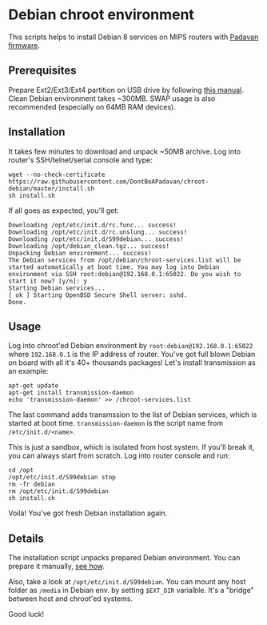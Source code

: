 # Debian chroot environment

This scripts helps to install Debian 8 services on MIPS routers with [Padavan firmware](https://bitbucket.org/padavan/rt-n56u).


## Prerequisites

Prepare Ext2/Ext3/Ext4 partition on USB drive by following [this manual](https://bitbucket.org/padavan/rt-n56u/wiki/EN/HowToConfigureEntware). 
Clean Debian environment takes ~300MB. SWAP usage is also recommended (especially on 64MB RAM devices).

## Installation

It takes few minutes to download and unpack ~50MB archive. Log into router's SSH/telnet/serial console and type:
```
wget --no-check-certificate https://raw.githubusercontent.com/DontBeAPadavan/chroot-debian/master/install.sh
sh install.sh
```
If all goes as expected, you'll get:
```
Downloading /opt/etc/init.d/rc.func... success!
Downloading /opt/etc/init.d/rc.unslung... success!
Downloading /opt/etc/init.d/S99debian... success!
Downloading /opt/debian_clean.tgz... success!
Unpacking Debian environment... success!
The Debian services from /opt/debian/chroot-services.list will be started automatically at boot time. You may log into Debian environment via SSH root:debian@192.168.0.1:65022. Do you wish to start it now? [y/n]: y
Starting Debian services...
[ ok ] Starting OpenBSD Secure Shell server: sshd.
Done.
```


## Usage

Log into chroot'ed Debian environment by `root:debian@192.168.0.1:65022` where `192.168.0.1` is the IP address of router. You've got full blown Debian on board with all it's 40+ thousands packages! Let's install transmission as an example:
```
apt-get update
apt-get install transmission-daemon
echo 'transmission-daemon' >> /chroot-services.list
```
The last command adds transmssion to the list of Debian services, which is started at boot time. `transmission-daemon` is the script name from `/etc/init.d/<name>`.

This is just a sandbox, which is isolated from host system. If you'll break it, you can always start from scratch. Log into router console and run:
```
cd /opt
/opt/etc/init.d/S99debian stop
rm -fr debian
rm /opt/etc/init.d/S99debian
sh install.sh
```
Voilà! You've got fresh Debian installation again.


## Details

The installation script unpacks prepared Debian environment. You can prepare it manually, [see how](https://github.com/ryzhovau/padavan-debian/blob/master/prepare-env.txt). 

Also, take a look at `/opt/etc/init.d/S99debian`. You can mount any host folder as `/media` in Debian env. by setting `$EXT_DIR` varialble. It's a "bridge" between host and chroot'ed systems. 

Good luck!
